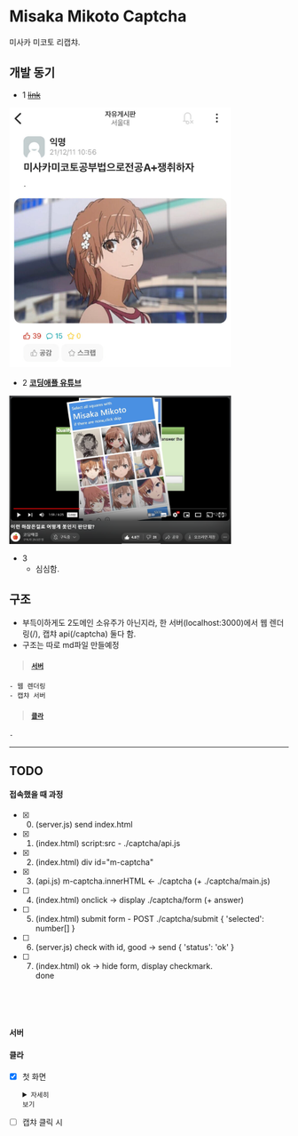 # Misaka Mikoto Captcha

미사카 미코토 리캡챠.


## 개발 동기

 - 1 ~~[link](https://m.humoruniv.com/board/read.html?&table=thema2&number=1387050)~~    
<img src="readme_img_1.png" width="400">

 - 2 **[코딩애플 유튜브](https://youtu.be/pFjhHPa_Apw?t=119)**   
<img src="readme_img_2.png" width="400">

 - 3
    - 심심함.


## 구조

 - 부득이하게도 2도메인 소유주가 아닌지라, 한 서버(localhost:3000)에서 웹 렌더링(/), 캡챠 api(/captcha) 둘다 함.
 - 구조는 따로 md파일 만들예정

> #### <code>[서버](server.js)</code>   
    - 웹 렌더링   
    - 캡챠 서버

> #### <code>[클라](static/)</code>
    - 


---



## TODO

#### 접속했을 때 과정

 - [X] 0. (server.js)  send index.html
 - [X] 1. (index.html) script:src - ./captcha/api.js
 - [X] 2. (index.html) div id="m-captcha"
 - [X] 3. (api.js)     m-captcha.innerHTML <- ./captcha (+ ./captcha/main.js)
 - [ ] 4. (index.html) onclick -> display ./captcha/form (+ answer)
 - [ ] 5. (index.html) submit form - POST ./captcha/submit  { 'selected': number[] }
 - [ ] 6. (server.js)  check with id, good -> send { 'status': 'ok' }
 - [ ] 7. (index.html) ok -> hide form, display checkmark.   
done

<br>
<br>
<br>

#### **서버**

#### **클라**   
 - [X] 첫 화면 <details><summary><code>자세히 보기</code></summary><img src="readme_img_3.png" width="80%"></details>

 - [ ] 캡챠 클릭 시 
